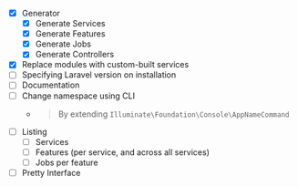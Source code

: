 - [x] Generator
    - [x] Generate Services
    - [x] Generate Features
    - [x] Generate Jobs
    - [x] Generate Controllers
- [x] Replace modules with custom-built services
- [ ] Specifying Laravel version on installation
- [ ] Documentation
- [ ] Change namespace using CLI
    - > By extending `Illuminate\Foundation\Console\AppNameCommand`
- [ ] Listing
    - [ ] Services
    - [ ] Features (per service, and across all services)
    - [ ] Jobs per feature
- [ ] Pretty Interface
